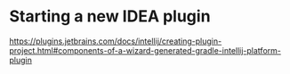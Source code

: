 # Starting a new IDEA plugin

https://plugins.jetbrains.com/docs/intellij/creating-plugin-project.html#components-of-a-wizard-generated-gradle-intellij-platform-plugin

